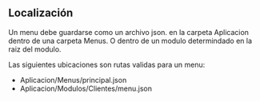 ## Localización

Un menu debe guardarse como un archivo json.
en la carpeta Aplicacion dentro de una carpeta Menus.
O dentro de un modulo determindado en la raiz del modulo.

Las siguientes ubicaciones son rutas validas para un menu:

- Aplicacion/Menus/principal.json
- Aplicacion/Modulos/Clientes/menu.json

